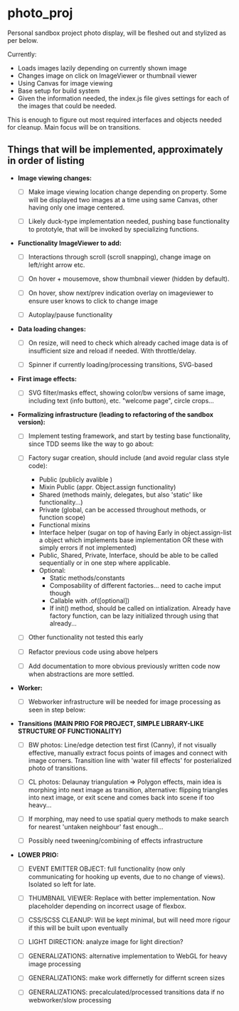 # photo_proj

Personal sandbox project photo display, will be fleshed out and stylized as per below.

Currently:
- Loads images lazily depending on currently shown image
- Changes image on click on ImageViewer or thumbnail viewer
- Using Canvas for image viewing
- Base setup for build system
- Given the information needed, the index.js file gives settings for each of the images that could be needed.

This is enough to figure out most required interfaces and objects needed for cleanup. Main focus will be on transitions.

## Things that will be implemented, approximately in order of listing
- **Image viewing changes:**

	- [ ] Make image viewing location change depending on property. Some will be displayed two images at a time using same Canvas, other having only one image centered.

	- [ ] Likely duck-type implementation needed, pushing base functionality to prototyle, that will be invoked by specializing functions.

- **Functionality ImageViewer to add:**

	- [ ] Interactions through scroll (scroll snapping), change image on left/right arrow etc.

	- [ ] On hover + mousemove, show thumbnail viewer (hidden by default).

	- [ ] On hover, show next/prev indication overlay on imageviewer to ensure user knows to click to change image

	- [ ] Autoplay/pause functionality

- **Data loading changes:**

	- [ ] On resize, will need to check which already cached image data is of insufficient size and reload if needed. With throttle/delay.
	
	- [ ] Spinner if currently loading/processing transitions, SVG-based

- **First image effects:**
	
	- [ ] SVG filter/masks effect, showing color/bw versions of same image, including text (info button), etc. "welcome page", circle crops...
	
- **Formalizing infrastructure (leading to refactoring of the sandbox version):**

	- [ ] Implement testing framework, and start by testing base functionality, since TDD seems like the way to go about:

	- [ ] Factory sugar creation, should include (and avoid regular class style code):
		- Public (publicly avalible )
		- Mixin Public (appr. Object.assign functionality)
		- Shared (methods mainly, delegates, but also 'static' like functionality...)
		- Private (global, can be accessed throughout methods, or function scope)
		- Functional mixins
		- Interface helper (sugar on top of having Early in object.assign-list a object which implements base implementation OR these with simply errors if not implemented)
		- Public, Shared, Private, Interface, should be able to be called sequentially or in one step where applicable.
		- Optional:
			- Static methods/constants
			- Composability of different factories... need to cache imput though
			- Callable with .of([optional])
			- If init() method, should be called on intialization. Already have factory function, can be lazy initialized through using that already...
			
	- [ ] Other functionality not tested this early
	
	- [ ] Refactor previous code using above helpers

	- [ ] Add documentation to more obvious previously written code now when abstractions are more settled.

- **Worker:**

	- [ ] Webworker infrastructure will be needed for image processing as seen in step below:
	
- **Transitions (MAIN PRIO FOR PROJECT, SIMPLE LIBRARY-LIKE STRUCTURE OF FUNCTIONALITY)**

	- [ ] BW photos: Line/edge detection test first (Canny), if not visually effective, manually extract focus points of images and connect with image corners. Transition line with 'water fill effects' for posterialized photo of transitions.

	- [ ] CL photos: Delaunay triangulation => Polygon effects, main idea is morphing into next image as transition, alternative: flipping triangles into next image, or exit scene and comes back into scene if too heavy...

	- [ ] If morphing, may need to use spatial query methods to make search for nearest 'untaken neighbour' fast enough...

	- [ ] Possibly need tweening/combining of effects infrastructure

- **LOWER PRIO:**

	- [ ] EVENT EMITTER OBJECT: full functionality (now only communicating for hooking up events, due to no change of views). Isolated so left for late.

	- [ ] THUMBNAIL VIEWER: Replace with better implementation. Now placeholder depending on incorrect usage of flexbox.

	- [ ] CSS/SCSS CLEANUP: Will be kept minimal, but will need more rigour if this will be built upon eventually

	- [ ] LIGHT DIRECTION: analyze image for light direction?

	- [ ] GENERALIZATIONS: alternative implementation to WebGL for heavy image processing
	
	- [ ] GENERALIZATIONS: make work differnetly for differnt screen sizes
	
	- [ ] GENERALIZATIONS: precalculated/processed transitions data if no webworker/slow processing

